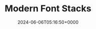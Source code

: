 ---
title: Modern Font Stacks
slug: 20240606T051650
date: 2024-06-06T05:16:50+0000
params:
  url: https://modernfontstacks.com/
tags:
- font
- web
---